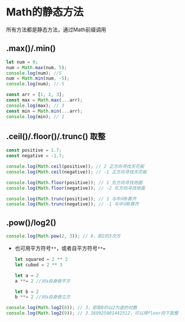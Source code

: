 # Math的静态方法

所有方法都是静态方法，通过Math前缀调用

## .max()/.min()

```js
let num = 0;
num = Math.max(num, 5);
console.log(num); //5
num = Math.min(num, -5);
console.log(num); //-5

const arr = [1, 2, 3];
const max = Math.max(...arr);
console.log(max); // 3
const min = Math.min(...arr);
console.log(min); // 1
```

## .ceil()/.floor()/.trunc() 取整

```js
const positive = 1.7;
const negative = -1.7;

console.log(Math.ceil(positive)); // 2 正方向寻找天花板
console.log(Math.ceil(negative)); // -1 正方向寻找天花板

console.log(Math.floor(positive)); // 1 负方向寻找地面
console.log(Math.floor(negative)); // -2 负方向寻找地面

console.log(Math.trunc(positive)); // 1 与中间0靠齐
console.log(Math.trunc(negative)); // -1 与中间0靠齐
```

## .pow()/log2()

```js
console.log(Math.pow(2, 3)); // 8，即2的3次方
```
- 也可用平方符号`**`，或者自平方符号`**=`
    ```js
    let squared = 2 ** 2
    let cubed = 2 ** 3
    ```
    
    ```js
    let a = 2
    a **= 2 //对a自身做平方
    
    let b = 2
    b **= 2 //对a自身做立方
    ```

```js
console.log(Math.log2(8)); // 3，即取8的以2为底的对数
console.log(Math.log2(9)); // 3.169925001442312，可以用floor向下取整
```

